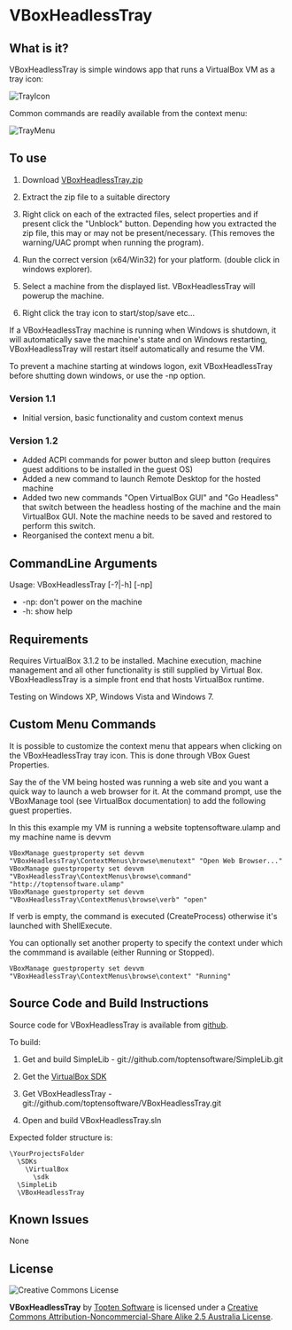 ﻿VBoxHeadlessTray
================

What is it?
-----------

VBoxHeadlessTray is simple windows app that runs a VirtualBox VM as a tray icon:

![TrayIcon](http://www.toptensoftware.com/VBoxHeadlessTray/tray1.png)

Common commands are readily available from the context menu:

![TrayMenu](http://www.toptensoftware.com/VBoxHeadlessTray/tray2.png)
	
	
To use
------

1. Download [VBoxHeadlessTray.zip](http://www.toptensoftware.com/downloads/VBoxHeadlessTray.zip)

2. Extract the zip file to a suitable directory

3. Right click on each of the extracted files, select properties and if present click the "Unblock" button.  Depending how you extracted the zip file, this may or may not be present/necessary.  (This removes the warning/UAC prompt when running the program).
 
4. Run the correct version (x64/Win32) for your platform. (double click in windows explorer).

5. Select a machine from the displayed list.  VBoxHeadlessTray will powerup the machine.

6. Right click the tray icon to start/stop/save etc...

If a VBoxHeadlessTray machine is running when Windows is shutdown, it will automatically 
save the machine's state and on Windows restarting, VBoxHeadlessTray will restart itself 
automatically and resume the VM.  

To prevent a machine starting at windows logon, exit VBoxHeadlessTray before shutting 
down windows, or use the -np option.

### Version 1.1

* Initial version, basic functionality and custom context menus

### Version 1.2

* Added ACPI commands for power button and sleep button (requires guest additions to be installed in the guest OS)
* Added a new command to launch Remote Desktop for the hosted machine
* Added two new commands "Open VirtualBox GUI" and "Go Headless" that switch between the headless hosting of the machine and the main VirtualBox GUI.  Note the machine needs to be saved and restored to perform this switch.
* Reorganised the context menu a bit.


CommandLine Arguments
---------------------

Usage: VBoxHeadlessTray [-?|-h] [-np] <machinename>

* -np: don't power on the machine
* -h:  show help

Requirements
------------

Requires VirtualBox 3.1.2 to be installed.  Machine execution, machine management 
and all other functionality is still supplied by Virtual Box.  VBoxHeadlessTray is 
a simple front end that hosts VirtualBox runtime.

Testing on Windows XP, Windows Vista and Windows 7.  


Custom Menu Commands
--------------------

It is possible to customize the context menu that appears when clicking on the 
VBoxHeadlessTray tray icon.  This is done through VBox Guest Properties.

Say the of the VM being hosted was running a web site and you want a quick way to 
launch a web browser for it.  At the command prompt, use the VBoxManage tool (see 
VirtualBox documentation) to add the following guest properties.

In this this example my VM is running a website toptensoftware.ulamp and my machine 
name is devvm

	VBoxManage guestproperty set devvm "VBoxHeadlessTray\ContextMenus\browse\menutext" "Open Web Browser..."
	VBoxManage guestproperty set devvm "VBoxHeadlessTray\ContextMenus\browse\command" "http://toptensoftware.ulamp"
	VBoxManage guestproperty set devvm "VBoxHeadlessTray\ContextMenus\browse\verb" "open"

If verb is empty, the command is executed (CreateProcess) otherwise it's launched with 
ShellExecute.
	
You can optionally set another property to specify the context under which the 
commmand is available (either Running or Stopped).

	VBoxManage guestproperty set devvm "VBoxHeadlessTray\ContextMenus\browse\context" "Running"


Source Code and Build Instructions
---

Source code for VBoxHeadlessTray is available from [github](http://github.com/toptensoftware/VBoxHeadlessTray).

To build:

  1. Get and build SimpleLib - git://github.com/toptensoftware/SimpleLib.git

  2. Get the [VirtualBox SDK](http://download.virtualbox.org/virtualbox/vboxsdkdownload.html)
  
  3. Get VBoxHeadlessTray - git://github.com/toptensoftware/VBoxHeadlessTray.git
  
  4. Open and build VBoxHeadlessTray.sln

Expected folder structure is:

    \YourProjectsFolder
      \SDKs
        \VirtualBox
          \sdk
      \SimpleLib
      \VBoxHeadlessTray


Known Issues
------------

None


License
-------

![Creative Commons License](http://i.creativecommons.org/l/by-nc-sa/2.5/au/88x31.png)

**VBoxHeadlessTray** by [Topten Software](http://www.toptensoftware.com/VBoxHeadlessTray) is licensed under a [Creative Commons Attribution-Noncommercial-Share Alike 2.5 Australia License](http://creativecommons.org/licenses/by-nc-sa/2.5/au/).